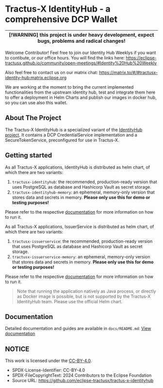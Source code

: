 
# Tractus-X IdentityHub - a comprehensive DCP Wallet

| [!WARNING] this project is under heavy development, expect bugs, problems and radical changes! |
|------------------------------------------------------------------------------------------------|

Welcome Contributor! Feel free to join our Identity Hub Weeklys if you want to contibute, or our office hours.
You will find the links here: https://eclipse-tractusx.github.io/community/open-meetings/#Identity%20Hub%20Weekly

Also feel free to contact us on our matrix chat: https://matrix.to/#/#tractusx-identity-hub:matrix.eclipse.org

We are working at the moment to bring the current implemented functionalities from the upstream identity hub, test and integrate them here to offer a deployment in Helm Charts and publish our images in docker hub, so you can use also this wallet.

## About The Project

The Tractus-X IdentityHub is a specialized variant of
the [IdentityHub project](https://github.com/eclipse-edc/IdentityHub/).
It contains a DCP CredentialService implementation and a SecureTokenService, preconfigured for use in Tractus-X.

## Getting started

As all Tractus-X applications, IdentityHub is distributed as helm chart, of which there are two variants:

1. `tractusx-identityhub`: the recommended, production-ready version that uses PostgreSQL as database and Hashicorp
   Vault as secret storage.
2. `tractusx-identityhub-memory`: an ephemeral, memory-only version that stores data and secrets in memory. **Please
   only use this for demo or testing purposes!**

Please refer to the respective [documentation](./charts/tractusx-identityhub/README.md) for more information on how to
run it.

As all Tractus-X applications, IssuerService is distributed as helm chart, of which there are two variants:

1. `tractusx-issuerservice`: the recommended, production-ready version that uses PostgreSQL as database and Hashicorp
   Vault as secret storage.
2. `tractusx-issuerservice-memory`: an ephemeral, memory-only version that stores data and secrets in memory. **Please
   only use this for demo or testing purposes!**

Please refer to the respective [documentation](./charts/tractusx-issuerservice/README.md) for more information on how to
run it.

> Note that running the application natively as Java process, or directly as Docker image is possible, but is not
> supported by the Tractus-X IdentityHub team. Please use the official Helm chart.

## Documentation
Detailed documentation and guides are available in `docs/README.md`: [View documentation](./docs/README.md)

## NOTICE

This work is licensed under the [CC-BY-4.0](https://creativecommons.org/licenses/by/4.0/legalcode).

- SPDX-License-Identifier: CC-BY-4.0
- SPDX-FileCopyrightText: 2024 Contributors to the Eclipse Foundation
- Source URL: <https://github.com/eclipse-tractusx/tractus-x-identityhub>

[contributors-shield]: https://img.shields.io/github/contributors/eclipse-tractusx/tractusx-identityhub.svg?style=for-the-badge

[contributors-url]: https://github.com/eclipse-tractusx/tractusx-identityhub/graphs/contributors

[stars-shield]: https://img.shields.io/github/stars/eclipse-tractusx/tractusx-identityhub.svg?style=for-the-badge

[stars-url]: https://github.com/eclipse-tractusx/tractusx-identityhub/stargazers

[license-shield]: https://img.shields.io/github/license/eclipse-tractusx/tractusx-identityhub.svg?style=for-the-badge

[license-url]: https://github.com/eclipse-tractusx/tractusx-identityhub/blob/main/LICENSE

[release-shield]: https://img.shields.io/github/v/release/eclipse-tractusx/tractusx-identityhub.svg?style=for-the-badge

[release-url]: https://github.com/eclipse-tractusx/tractusx-identityhub/releases
